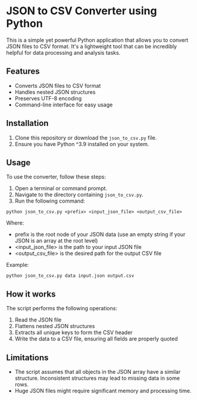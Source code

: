# JSON to CSV Converter using Python

This is a simple yet powerful Python application that allows you to convert JSON files to CSV format. It's a lightweight tool that can be incredibly helpful for data processing and analysis tasks.

## Features
- Converts JSON files to CSV format
- Handles nested JSON structures
- Preserves UTF-8 encoding
- Command-line interface for easy usage

## Installation

1. Clone this repository or download the `json_to_csv.py` file.
2. Ensure you have Python ^3.9 installed on your system.

## Usage
To use the converter, follow these steps:

1. Open a terminal or command prompt.
2. Navigate to the directory containing `json_to_csv.py`.
3. Run the following command:
```
python json_to_csv.py <prefix> <input_json_file> <output_csv_file>
```
Where:

- prefix is the root node of your JSON data (use an empty string if your JSON is an array at the root level)
- <input_json_file> is the path to your input JSON file
- <output_csv_file> is the desired path for the output CSV file

Example:
```
python json_to_csv.py data input.json output.csv
```
## How it works
The script performs the following operations:

1. Read the JSON file
2. Flattens nested JSON structures
3. Extracts all unique keys to form the CSV header
4. Write the data to a CSV file, ensuring all fields are properly quoted

## Limitations
- The script assumes that all objects in the JSON array have a similar structure. Inconsistent structures may lead to missing data in some rows.
- Huge JSON files might require significant memory and processing time.
